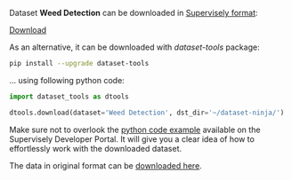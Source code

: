 Dataset **Weed Detection** can be downloaded in [Supervisely format](https://developer.supervisely.com/api-references/supervisely-annotation-json-format):

 [Download](https://assets.supervisely.com/supervisely-supervisely-assets-public/teams_storage/2/P/9G/U880mhVr5nWDCK90EGuTVUKK6qj4tEgxHKCMWhCVenwC2qg8QIE3vQaMAMVxq3yXdGHwQQ6RP4rJMOyESIdd28dBRWcZ369k0QnzvhcJwyIfL5uYXTlVsVp6KVPQ.tar)

As an alternative, it can be downloaded with *dataset-tools* package:
``` bash
pip install --upgrade dataset-tools
```

... using following python code:
``` python
import dataset_tools as dtools

dtools.download(dataset='Weed Detection', dst_dir='~/dataset-ninja/')
```
Make sure not to overlook the [python code example](https://developer.supervisely.com/getting-started/python-sdk-tutorials/iterate-over-a-local-project) available on the Supervisely Developer Portal. It will give you a clear idea of how to effortlessly work with the downloaded dataset.

The data in original format can be [downloaded here](https://github.com/lameski/rgbweeddetection).